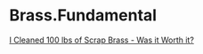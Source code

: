 # Brass.Fundamental
[I Cleaned 100 lbs of Scrap Brass - Was it Worth it?](https://youtu.be/0yXkEFba2CE)
